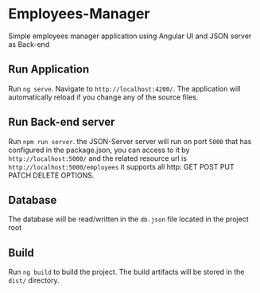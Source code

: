 # Employees-Manager

Simple employees manager application using Angular UI and JSON server as Back-end

## Run Application

Run `ng serve`. Navigate to `http://localhost:4200/`. The application will automatically reload if you change any of the source files.

## Run Back-end server

Run `npm run server`. the JSON-Server server will run on port `5000` that has configured in the package.json, you can access to it by `http://localhost:5000/` and the related resource url is `http://localhost:5000/employees` it supports all http: GET POST PUT PATCH DELETE OPTIONS.

## Database

The database will be read/written in the `db.json` file located in the project root

## Build

Run `ng build` to build the project. The build artifacts will be stored in the `dist/` directory.
